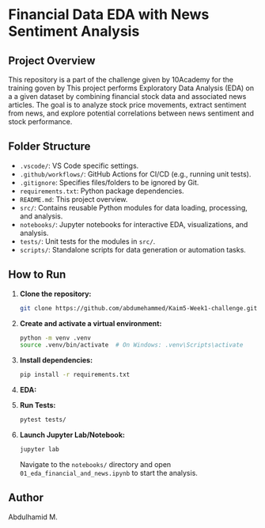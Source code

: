 # Financial Data EDA with News Sentiment Analysis

## Project Overview
This repository is a part of the challenge given by 10Academy for the training goven by 
This project performs Exploratory Data Analysis (EDA) on a a given dataset by combining financial stock data and associated news articles. The goal is to analyze stock price movements, extract sentiment from news, and explore potential correlations between news sentiment and stock performance.

## Folder Structure

* `.vscode/`: VS Code specific settings.
* `.github/workflows/`: GitHub Actions for CI/CD (e.g., running unit tests).
* `.gitignore`: Specifies files/folders to be ignored by Git.
* `requirements.txt`: Python package dependencies.
* `README.md`: This project overview.
* `src/`: Contains reusable Python modules for data loading, processing, and analysis.
* `notebooks/`: Jupyter notebooks for interactive EDA, visualizations, and analysis.
* `tests/`: Unit tests for the modules in `src/`.
* `scripts/`: Standalone scripts for data generation or automation tasks.

## How to Run

1.  **Clone the repository:**
    ```bash
    git clone https://github.com/abdumehammed/Kaim5-Week1-challenge.git
    ```

2.  **Create and activate a virtual environment:**
    ```bash
    python -m venv .venv
    source .venv/bin/activate  # On Windows: .venv\Scripts\activate
    ```

3.  **Install dependencies:**
    ```bash
    pip install -r requirements.txt
    ```
4.  **EDA:**


5.  **Run Tests:**
    ```bash
    pytest tests/
    ```

6.  **Launch Jupyter Lab/Notebook:**
    ```bash
    jupyter lab
    ```
    Navigate to the `notebooks/` directory and open `01_eda_financial_and_news.ipynb` to start the analysis.


## Author

Abdulhamid M.
